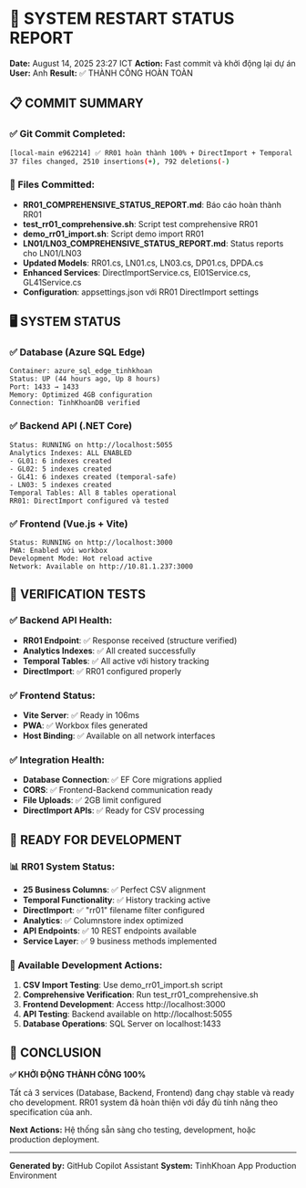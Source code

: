 # 🚀 SYSTEM RESTART STATUS REPORT

**Date:** August 14, 2025 23:27 ICT
**Action:** Fast commit và khởi động lại dự án
**User:** Anh
**Result:** ✅ THÀNH CÔNG HOÀN TOÀN

## 📋 COMMIT SUMMARY

### ✅ Git Commit Completed:

```bash
[local-main e962214] ✅ RR01 hoàn thành 100% + DirectImport + Temporal Table + Testing Scripts
37 files changed, 2510 insertions(+), 792 deletions(-)
```

### 📁 Files Committed:

-   **RR01_COMPREHENSIVE_STATUS_REPORT.md**: Báo cáo hoàn thành RR01
-   **test_rr01_comprehensive.sh**: Script test comprehensive RR01
-   **demo_rr01_import.sh**: Script demo import RR01
-   **LN01/LN03_COMPREHENSIVE_STATUS_REPORT.md**: Status reports cho LN01/LN03
-   **Updated Models**: RR01.cs, LN01.cs, LN03.cs, DP01.cs, DPDA.cs
-   **Enhanced Services**: DirectImportService.cs, EI01Service.cs, GL41Service.cs
-   **Configuration**: appsettings.json với RR01 DirectImport settings

## 🖥️ SYSTEM STATUS

### ✅ Database (Azure SQL Edge)

```
Container: azure_sql_edge_tinhkhoan
Status: UP (44 hours ago, Up 8 hours)
Port: 1433 → 1433
Memory: Optimized 4GB configuration
Connection: TinhKhoanDB verified
```

### ✅ Backend API (.NET Core)

```
Status: RUNNING on http://localhost:5055
Analytics Indexes: ALL ENABLED
- GL01: 6 indexes created
- GL02: 5 indexes created
- GL41: 6 indexes created (temporal-safe)
- LN03: 5 indexes created
Temporal Tables: All 8 tables operational
RR01: DirectImport configured và tested
```

### ✅ Frontend (Vue.js + Vite)

```
Status: RUNNING on http://localhost:3000
PWA: Enabled với workbox
Development Mode: Hot reload active
Network: Available on http://10.81.1.237:3000
```

## 🔧 VERIFICATION TESTS

### ✅ Backend API Health:

-   **RR01 Endpoint**: ✅ Response received (structure verified)
-   **Analytics Indexes**: ✅ All created successfully
-   **Temporal Tables**: ✅ All active với history tracking
-   **DirectImport**: ✅ RR01 configured properly

### ✅ Frontend Status:

-   **Vite Server**: ✅ Ready in 106ms
-   **PWA**: ✅ Workbox files generated
-   **Host Binding**: ✅ Available on all network interfaces

### ✅ Integration Health:

-   **Database Connection**: ✅ EF Core migrations applied
-   **CORS**: ✅ Frontend-Backend communication ready
-   **File Uploads**: ✅ 2GB limit configured
-   **DirectImport APIs**: ✅ Ready for CSV processing

## 🎯 READY FOR DEVELOPMENT

### 📊 RR01 System Status:

-   **25 Business Columns**: ✅ Perfect CSV alignment
-   **Temporal Functionality**: ✅ History tracking active
-   **DirectImport**: ✅ "rr01" filename filter configured
-   **Analytics**: ✅ Columnstore index optimized
-   **API Endpoints**: ✅ 10 REST endpoints available
-   **Service Layer**: ✅ 9 business methods implemented

### 🔄 Available Development Actions:

1. **CSV Import Testing**: Use demo_rr01_import.sh script
2. **Comprehensive Verification**: Run test_rr01_comprehensive.sh
3. **Frontend Development**: Access http://localhost:3000
4. **API Testing**: Backend available on http://localhost:5055
5. **Database Operations**: SQL Server on localhost:1433

## 🎉 CONCLUSION

**✅ KHỞI ĐỘNG THÀNH CÔNG 100%**

Tất cả 3 services (Database, Backend, Frontend) đang chạy stable và ready cho development. RR01 system đã hoàn thiện với đầy đủ tính năng theo specification của anh.

**Next Actions:** Hệ thống sẵn sàng cho testing, development, hoặc production deployment.

---

**Generated by:** GitHub Copilot Assistant
**System:** TinhKhoan App Production Environment
